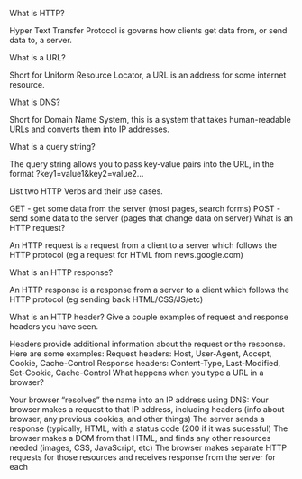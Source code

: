 What is HTTP?

Hyper Text Transfer Protocol is governs how clients get data from, or send data to, a server.

What is a URL?

Short for Uniform Resource Locator, a URL is an address for some internet resource.

What is DNS?

Short for Domain Name System, this is a system that takes human-readable URLs and converts them into IP addresses.

What is a query string?

The query string allows you to pass key-value pairs into the URL, in the format ?key1=value1&key2=value2...

List two HTTP Verbs and their use cases.

GET - get some data from the server (most pages, search forms)
POST - send some data to the server (pages that change data on server)
What is an HTTP request?

An HTTP request is a request from a client to a server which follows the HTTP protocol (eg a request for HTML from news.google.com)

What is an HTTP response?

An HTTP response is a response from a server to a client which follows the HTTP protocol (eg sending back HTML/CSS/JS/etc)

What is an HTTP header? Give a couple examples of request and response headers you have seen.

Headers provide additional information about the request or the response. Here are some examples:
Request headers: Host, User-Agent, Accept, Cookie, Cache-Control
Response headers: Content-Type, Last-Modified, Set-Cookie, Cache-Control
What happens when you type a URL in a browser?

Your browser “resolves” the name into an IP address using DNS:
Your browser makes a request to that IP address, including headers (info about browser, any previous cookies, and other things)
The server sends a response (typically, HTML, with a status code (200 if it was sucessful)
The browser makes a DOM from that HTML, and finds any other resources needed (images, CSS, JavaScript, etc)
The browser makes separate HTTP requests for those resources and receives response from the server for each
